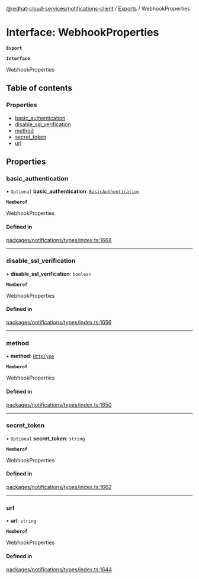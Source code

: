 [@redhat-cloud-services/notifications-client](../README.md) / [Exports](../modules.md) / WebhookProperties

# Interface: WebhookProperties

**`Export`**

**`Interface`**

WebhookProperties

## Table of contents

### Properties

- [basic\_authentication](WebhookProperties.md#basic_authentication)
- [disable\_ssl\_verification](WebhookProperties.md#disable_ssl_verification)
- [method](WebhookProperties.md#method)
- [secret\_token](WebhookProperties.md#secret_token)
- [url](WebhookProperties.md#url)

## Properties

### basic\_authentication

• `Optional` **basic\_authentication**: [`BasicAuthentication`](BasicAuthentication.md)

**`Memberof`**

WebhookProperties

#### Defined in

[packages/notifications/types/index.ts:1668](https://github.com/RedHatInsights/javascript-clients/blob/master/packages/notifications/types/index.ts#L1668)

___

### disable\_ssl\_verification

• **disable\_ssl\_verification**: `boolean`

**`Memberof`**

WebhookProperties

#### Defined in

[packages/notifications/types/index.ts:1656](https://github.com/RedHatInsights/javascript-clients/blob/master/packages/notifications/types/index.ts#L1656)

___

### method

• **method**: [`HttpType`](../enums/HttpType.md)

**`Memberof`**

WebhookProperties

#### Defined in

[packages/notifications/types/index.ts:1650](https://github.com/RedHatInsights/javascript-clients/blob/master/packages/notifications/types/index.ts#L1650)

___

### secret\_token

• `Optional` **secret\_token**: `string`

**`Memberof`**

WebhookProperties

#### Defined in

[packages/notifications/types/index.ts:1662](https://github.com/RedHatInsights/javascript-clients/blob/master/packages/notifications/types/index.ts#L1662)

___

### url

• **url**: `string`

**`Memberof`**

WebhookProperties

#### Defined in

[packages/notifications/types/index.ts:1644](https://github.com/RedHatInsights/javascript-clients/blob/master/packages/notifications/types/index.ts#L1644)
